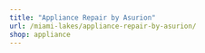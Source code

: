 ```yaml
---
title: "Appliance Repair by Asurion"
url: /miami-lakes/appliance-repair-by-asurion/
shop: appliance
---
```

